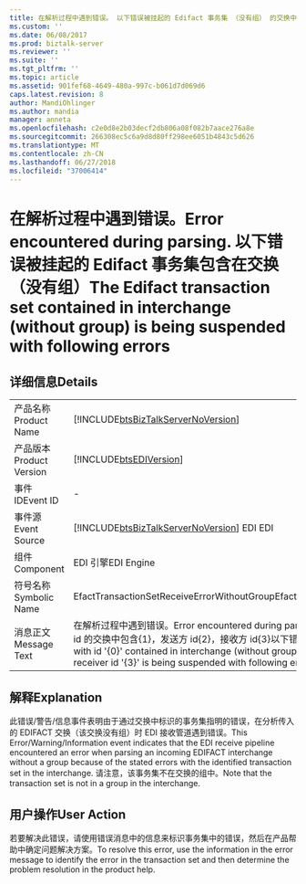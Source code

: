 ```yaml
---
title: 在解析过程中遇到错误。 以下错误被挂起的 Edifact 事务集 （没有组） 的交换中包含 |Microsoft Docs
ms.custom: ''
ms.date: 06/08/2017
ms.prod: biztalk-server
ms.reviewer: ''
ms.suite: ''
ms.tgt_pltfrm: ''
ms.topic: article
ms.assetid: 901fef68-4649-480a-997c-b061d7d069d6
caps.latest.revision: 8
author: MandiOhlinger
ms.author: mandia
manager: anneta
ms.openlocfilehash: c2e0d8e2b03decf2db806a08f082b7aace276a8e
ms.sourcegitcommit: 266308ec5c6a9d8d80ff298ee6051b4843c5d626
ms.translationtype: MT
ms.contentlocale: zh-CN
ms.lasthandoff: 06/27/2018
ms.locfileid: "37006414"
---
```

# <a name="error-encountered-during-parsing-the-edifact-transaction-set-contained-in-interchange-without-group-is-being-suspended-with-following-errors"></a><span data-ttu-id="4f7ee-103">在解析过程中遇到错误。</span><span class="sxs-lookup"><span data-stu-id="4f7ee-103">Error encountered during parsing.</span></span> <span data-ttu-id="4f7ee-104">以下错误被挂起的 Edifact 事务集包含在交换 （没有组）</span><span class="sxs-lookup"><span data-stu-id="4f7ee-104">The Edifact transaction set contained in interchange (without group) is being suspended with following errors</span></span>
## <a name="details"></a><span data-ttu-id="4f7ee-105">详细信息</span><span class="sxs-lookup"><span data-stu-id="4f7ee-105">Details</span></span>  
  
|                 |                                                                                                                                                                                                                       |
|-----------------|-----------------------------------------------------------------------------------------------------------------------------------------------------------------------------------------------------------------------|
|  <span data-ttu-id="4f7ee-106">产品名称</span><span class="sxs-lookup"><span data-stu-id="4f7ee-106">Product Name</span></span>   |                                                                  [!INCLUDE[btsBizTalkServerNoVersion](../includes/btsbiztalkservernoversion-md.md)]                                                                   |
| <span data-ttu-id="4f7ee-107">产品版本</span><span class="sxs-lookup"><span data-stu-id="4f7ee-107">Product Version</span></span> |                                                                              [!INCLUDE[btsEDIVersion](../includes/btsediversion-md.md)]                                                                               |
|    <span data-ttu-id="4f7ee-108">事件 ID</span><span class="sxs-lookup"><span data-stu-id="4f7ee-108">Event ID</span></span>     |                                                                                                           -                                                                                                           |
|  <span data-ttu-id="4f7ee-109">事件源</span><span class="sxs-lookup"><span data-stu-id="4f7ee-109">Event Source</span></span>   |                                                                [!INCLUDE[btsBizTalkServerNoVersion](../includes/btsbiztalkservernoversion-md.md)]<span data-ttu-id="4f7ee-110"> EDI</span><span class="sxs-lookup"><span data-stu-id="4f7ee-110"> EDI</span></span>                                                                 |
|    <span data-ttu-id="4f7ee-111">组件</span><span class="sxs-lookup"><span data-stu-id="4f7ee-111">Component</span></span>    |                                                                                                      <span data-ttu-id="4f7ee-112">EDI 引擎</span><span class="sxs-lookup"><span data-stu-id="4f7ee-112">EDI Engine</span></span>                                                                                                       |
|  <span data-ttu-id="4f7ee-113">符号名称</span><span class="sxs-lookup"><span data-stu-id="4f7ee-113">Symbolic Name</span></span>  |                                                                                      <span data-ttu-id="4f7ee-114">EfactTransactionSetReceiveErrorWithoutGroup</span><span class="sxs-lookup"><span data-stu-id="4f7ee-114">EfactTransactionSetReceiveErrorWithoutGroup</span></span>                                                                                      |
|  <span data-ttu-id="4f7ee-115">消息正文</span><span class="sxs-lookup"><span data-stu-id="4f7ee-115">Message Text</span></span>   | <span data-ttu-id="4f7ee-116">在解析过程中遇到错误。</span><span class="sxs-lookup"><span data-stu-id="4f7ee-116">Error encountered during parsing.</span></span> <span data-ttu-id="4f7ee-117">Edifact 事务集 id 为 '{0}（没有组） id 的交换中包含{1}，发送方 id{2}，接收方 id{3}以下错误被挂起：</span><span class="sxs-lookup"><span data-stu-id="4f7ee-117">The Edifact transaction set with id '{0}' contained in interchange (without group) with id '{1}', with sender id '{2}', receiver id '{3}' is being suspended with following errors:</span></span> |
  
## <a name="explanation"></a><span data-ttu-id="4f7ee-118">解释</span><span class="sxs-lookup"><span data-stu-id="4f7ee-118">Explanation</span></span>  
 <span data-ttu-id="4f7ee-119">此错误/警告/信息事件表明由于通过交换中标识的事务集指明的错误，在分析传入的 EDIFACT 交换（该交换没有组）时 EDI 接收管道遇到错误。</span><span class="sxs-lookup"><span data-stu-id="4f7ee-119">This Error/Warning/Information event indicates that the EDI receive pipeline encountered an error when parsing an incoming EDIFACT interchange without a group because of the stated errors with the identified transaction set in the interchange.</span></span> <span data-ttu-id="4f7ee-120">请注意，该事务集不在交换的组中。</span><span class="sxs-lookup"><span data-stu-id="4f7ee-120">Note that the transaction set is not in a group in the interchange.</span></span>  
  
## <a name="user-action"></a><span data-ttu-id="4f7ee-121">用户操作</span><span class="sxs-lookup"><span data-stu-id="4f7ee-121">User Action</span></span>  
 <span data-ttu-id="4f7ee-122">若要解决此错误，请使用错误消息中的信息来标识事务集中的错误，然后在产品帮助中确定问题解决方案。</span><span class="sxs-lookup"><span data-stu-id="4f7ee-122">To resolve this error, use the information in the error message to identify the error in the transaction set and then determine the problem resolution in the product help.</span></span>